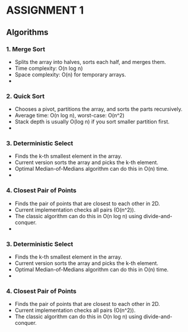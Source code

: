 # ASSIGNMENT 1

## Algorithms

### 1. Merge Sort
- Splits the array into halves, sorts each half, and merges them.  
- Time complexity: O(n log n)  
- Space complexity: O(n) for temporary arrays.
- 
### 2. Quick Sort
- Chooses a pivot, partitions the array, and sorts the parts recursively.  
- Average time: O(n log n), worst-case: O(n^2)  
- Stack depth is usually O(log n) if you sort smaller partition first.
- 
### 3. Deterministic Select
- Finds the k-th smallest element in the array.  
- Current version sorts the array and picks the k-th element.  
- Optimal Median-of-Medians algorithm can do this in O(n) time.
- 
### 4. Closest Pair of Points
- Finds the pair of points that are closest to each other in 2D.  
- Current implementation checks all pairs (O(n^2)).  
- The classic algorithm can do this in O(n log n) using divide-and-conquer.
- 
### 3. Deterministic Select
- Finds the k-th smallest element in the array.  
- Current version sorts the array and picks the k-th element.  
- Optimal Median-of-Medians algorithm can do this in O(n) time.
- 
### 4. Closest Pair of Points
- Finds the pair of points that are closest to each other in 2D.  
- Current implementation checks all pairs (O(n^2)).  
- The classic algorithm can do this in O(n log n) using divide-and-conquer.

